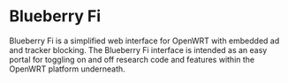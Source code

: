 # Blueberry Fi

Blueberry Fi is a simplified web interface for OpenWRT with embedded ad and tracker blocking. 
The Blueberry Fi interface is intended as an easy portal for toggling on and off research code and features within the OpenWRT platform underneath.
